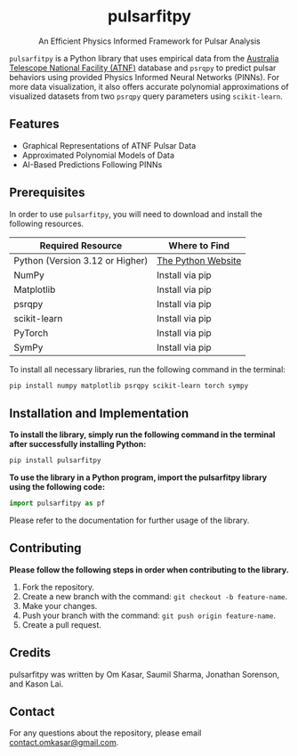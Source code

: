 <h1 align="center">pulsarfitpy</h1>

<p align="center">An Efficient Physics Informed Framework for Pulsar Analysis</p>

`pulsarfitpy` is a Python library that uses empirical data from the [Australia Telescope National Facility (ATNF)](https://www.atnf.csiro.au/) database and `psrqpy` to predict pulsar behaviors using provided Physics Informed Neural Networks (PINNs). For more data visualization, it also offers accurate polynomial approximations of visualized datasets from two `psrqpy` query parameters using `scikit-learn`.

## Features
* Graphical Representations of ATNF Pulsar Data
* Approximated Polynomial Models of Data
* AI-Based Predictions Following PINNs

## Prerequisites
In order to use `pulsarfitpy`, you will need to download and install the following resources.

| Required Resource | Where to Find |
| --- | --- |
| Python (Version 3.12 or Higher) | <a href="www.https://www.python.org/downloads/">The Python Website</a> |
| NumPy | Install via pip |
| Matplotlib | Install via pip |
| psrqpy | Install via pip |
| scikit-learn | Install via pip |
| PyTorch | Install via pip |
| SymPy | Install via pip |

To install all necessary libraries, run the following command in the terminal:
```bash
pip install numpy matplotlib psrqpy scikit-learn torch sympy
```

## Installation and Implementation
**To install the library, simply run the following command in the terminal after successfully installing Python:**
``` bash
pip install pulsarfitpy
```

**To use the library in a Python program, import the pulsarfitpy library using the following code:**
```python
import pulsarfitpy as pf
```  
Please refer to the documentation for further usage of the library.

## Contributing
**Please follow the following steps in order when contributing to the library.**  
1. Fork the repository.
2. Create a new branch with the command: `git checkout -b feature-name`.
3. Make your changes.
4. Push your branch with the command: `git push origin feature-name`.
5. Create a pull request.

## Credits
pulsarfitpy was written by Om Kasar, Saumil Sharma, Jonathan Sorenson, and Kason Lai.

## Contact
For any questions about the repository, please email contact.omkasar@gmail.com.
